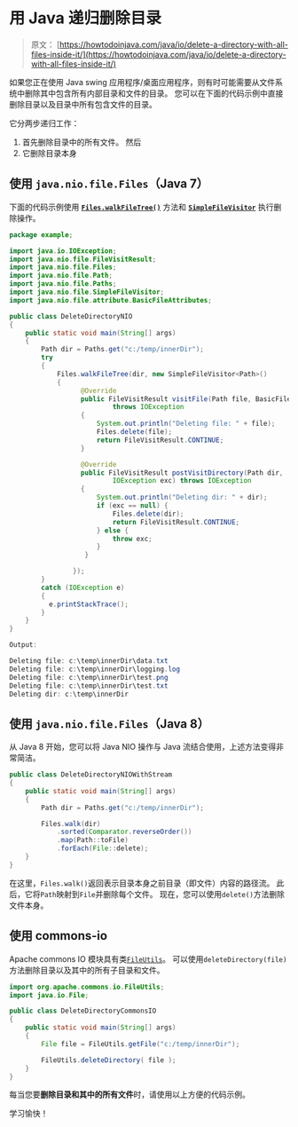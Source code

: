 # 用 Java 递归删除目录

> 原文： [https://howtodoinjava.com/java/io/delete-a-directory-with-all-files-inside-it/](https://howtodoinjava.com/java/io/delete-a-directory-with-all-files-inside-it/)

如果您正在使用 Java swing 应用程序/桌面应用程序，则有时可能需要从文件系统中删除其中包含所有内部目录和文件的目录。 您可以在下面的代码示例中直接删除目录以及目录中所有包含文件的目录。

它分两步递归工作：

1.  首先删除目录中的所有文件。 然后
2.  它删除目录本身

## 使用 `java.nio.file.Files`（Java 7）

下面的代码示例使用 [**`Files.walkFileTree()`**](https://docs.oracle.com/javase/7/docs/api/java/nio/file/Files.html#walkFileTree%28java.nio.file.Path,%20java.nio.file.FileVisitor%29 "Files.walkFileTree() method") 方法和 [**`SimpleFileVisitor`**](https://docs.oracle.com/javase/7/docs/api/java/nio/file/SimpleFileVisitor.html "SimpleFileVisitor") 执行删除操作。

```java
package example;

import java.io.IOException;
import java.nio.file.FileVisitResult;
import java.nio.file.Files;
import java.nio.file.Path;
import java.nio.file.Paths;
import java.nio.file.SimpleFileVisitor;
import java.nio.file.attribute.BasicFileAttributes;

public class DeleteDirectoryNIO 
{
	public static void main(String[] args) 
	{
		Path dir = Paths.get("c:/temp/innerDir");
		try 
		{
			Files.walkFileTree(dir, new SimpleFileVisitor<Path>() 
			{
			      @Override
			      public FileVisitResult visitFile(Path file, BasicFileAttributes attrs) 
			    		  throws IOException 
			      {
			          System.out.println("Deleting file: " + file);
			          Files.delete(file);
			          return FileVisitResult.CONTINUE;
			      }

			      @Override
			      public FileVisitResult postVisitDirectory(Path dir,
			              IOException exc) throws IOException 
			      {
			          System.out.println("Deleting dir: " + dir);
			          if (exc == null) {
			              Files.delete(dir);
			              return FileVisitResult.CONTINUE;
			          } else {
			              throw exc;
			          }
				   }

				});
		} 
		catch (IOException e) 
		{
		  e.printStackTrace();
		}
	}
}

Output:

Deleting file: c:\temp\innerDir\data.txt
Deleting file: c:\temp\innerDir\logging.log
Deleting file: c:\temp\innerDir\test.png
Deleting file: c:\temp\innerDir\test.txt
Deleting dir: c:\temp\innerDir

```

## 使用 `java.nio.file.Files`（Java 8）

从 Java 8 开始，您可以将 Java NIO 操作与 Java 流结合使用，上述方法变得非常简洁。

```java
public class DeleteDirectoryNIOWithStream 
{
	public static void main(String[] args) 
	{
		Path dir = Paths.get("c:/temp/innerDir");

		Files.walk(dir)
      		.sorted(Comparator.reverseOrder())
      		.map(Path::toFile)
      		.forEach(File::delete);
	}
}

```

在这里，`Files.walk()`返回表示目录本身之前目录（即文件）内容的路径流。 此后，它将`Path`映射到`File`并删除每个文件。 现在，您可以使用`delete()`方法删除文件本身。

## 使用 commons-io

Apache commons IO 模块具有类[`FileUtils`](https://commons.apache.org/proper/commons-io/javadocs/api-2.5/org/apache/commons/io/FileUtils.html)。 可以使用`deleteDirectory(file)`方法删除目录以及其中的所有子目录和文件。

```java
import org.apache.commons.io.FileUtils;
import java.io.File;

public class DeleteDirectoryCommonsIO 
{
	public static void main(String[] args) 
	{
		File file = FileUtils.getFile("c:/temp/innerDir");

		FileUtils.deleteDirectory( file );
	}
}

```

每当您要**删除目录和其中的所有文件**时，请使用以上方便的代码示例。

学习愉快！